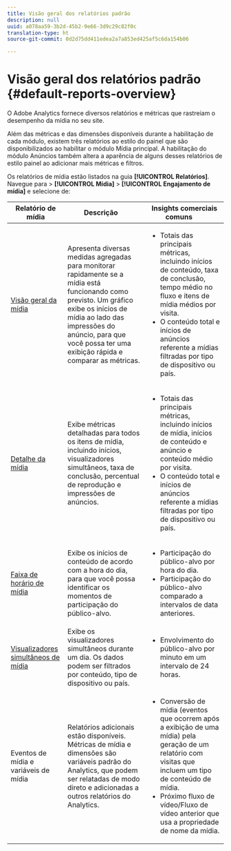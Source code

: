 ```yaml
---
title: Visão geral dos relatórios padrão
description: null
uuid: a078aa59-3b2d-45b2-9e66-3d9c29c82f0c
translation-type: ht
source-git-commit: 0d2d75dd411edea2a7a853ed425af5c6da154b06

---
```



# Visão geral dos relatórios padrão {#default-reports-overview}

O Adobe Analytics fornece diversos relatórios e métricas que rastreiam o desempenho da mídia no seu site.

Além das métricas e das dimensões disponíveis durante a habilitação de cada módulo, existem três relatórios ao estilo do painel que são disponibilizados ao habilitar o módulo Mídia principal. A habilitação do módulo Anúncios também altera a aparência de alguns desses relatórios de estilo painel ao adicionar mais métricas e filtros.

Os relatórios de mídia estão listados na guia **[!UICONTROL Relatórios]**. Navegue para &gt; **[!UICONTROL Mídia]** &gt; **[!UICONTROL Engajamento de mídia]** e selecione de:

| Relatório de mídia | Descrição     | Insights comerciais comuns       |
| --- | --- | --- |
| [Visão geral da mídia](media-reports-overview.md) | Apresenta diversas medidas agregadas para monitorar rapidamente se a mídia está funcionando como previsto. Um gráfico exibe os inícios de mídia ao lado das impressões do anúncio, para que você possa ter uma exibição rápida e comparar as métricas. | <ul> <li>Totais das principais métricas, incluindo inícios de conteúdo, taxa de conclusão, tempo médio no fluxo e itens de mídia médios por visita.  </li> <li>O conteúdo total e inícios de anúncios referente a mídias filtradas por tipo de dispositivo ou país.  </li> </ul> |
| [Detalhe da mídia](media-reports-detail.md) | Exibe métricas detalhadas para todos os itens de mídia, incluindo inícios, visualizadores simultâneos, taxa de conclusão, percentual de reprodução e impressões de anúncios. | <ul> <li>Totais das principais métricas, incluindo inícios de mídia, inícios de conteúdo e anúncio e conteúdo médio por visita.  </li> <li>O conteúdo total e inícios de anúncios referente a mídias filtradas por tipo de dispositivo ou país.  </li> </ul> |
| [Faixa de horário de mídia](media-reports-daypart.md) | Exibe os inícios de conteúdo de acordo com a hora do dia, para que você possa identificar os momentos de participação do público-alvo. | <ul> <li>Participação do público-alvo por hora do dia.  </li> <li>Participação do público-alvo comparado a intervalos de data anteriores.  </li> </ul> |
| [Visualizadores simultâneos de mídia](media-concurrent-viewers.md) | Exibe os visualizadores simultâneos durante um dia. Os dados podem ser filtrados por conteúdo, tipo de dispositivo ou país. | <ul> <li>Envolvimento do público-alvo por minuto em um intervalo de 24 horas.  </li> </ul> |
| Eventos de mídia e variáveis de mídia | Relatórios adicionais estão disponíveis. Métricas de mídia e dimensões são variáveis padrão do Analytics, que podem ser relatadas de modo direto e adicionadas a outros relatórios do Analytics. | <ul> <li>Conversão de mídia (eventos que ocorrem após a exibição de uma mídia) pela geração de um relatório com visitas que incluem um tipo de conteúdo de mídia.  </li> <li>Próximo fluxo de vídeo/Fluxo de vídeo anterior que usa a propriedade de nome da mídia.  </li> </ul> |
